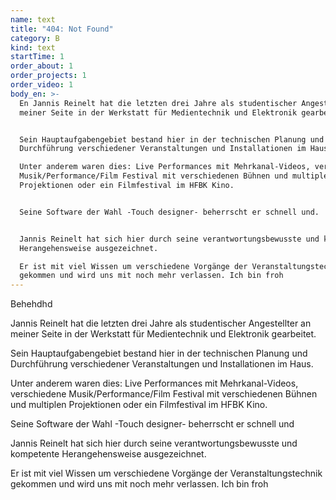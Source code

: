 ```yaml
---
name: text
title: "404: Not Found"
category: B
kind: text
startTime: 1
order_about: 1
order_projects: 1
order_video: 1
body_en: >-
  En Jannis Reinelt hat die letzten drei Jahre als studentischer Angestellter an
  meiner Seite in der Werkstatt für Medientechnik und Elektronik gearbeitet.


  Sein Hauptaufgabengebiet bestand hier in der technischen Planung und
  Durchführung verschiedener Veranstaltungen und Installationen im Haus.  

  Unter anderem waren dies: Live Performances mit Mehrkanal-Videos, verschiedene
  Musik/Performance/Film Festival mit verschiedenen Bühnen und multiplen
  Projektionen oder ein Filmfestival im HFBK Kino.


  Seine Software der Wahl -Touch designer- beherrscht er schnell und.


  Jannis Reinelt hat sich hier durch seine verantwortungsbewusste und kompetente
  Herangehensweise ausgezeichnet.  

  Er ist mit viel Wissen um verschiedene Vorgänge der Veranstaltungstechnik
  gekommen und wird uns mit noch mehr verlassen. Ich bin froh
---
```

Behehdhd

Jannis Reinelt hat die letzten drei Jahre als studentischer Angestellter an meiner Seite in der Werkstatt für Medientechnik und Elektronik gearbeitet.

Sein Hauptaufgabengebiet bestand hier in der technischen Planung und Durchführung verschiedener Veranstaltungen und Installationen im Haus.

Unter anderem waren dies: Live Performances mit Mehrkanal-Videos, verschiedene Musik/Performance/Film Festival mit verschiedenen Bühnen und multiplen Projektionen oder ein Filmfestival im HFBK Kino.

Seine Software der Wahl -Touch designer- beherrscht er schnell und

Jannis Reinelt hat sich hier durch seine verantwortungsbewusste und kompetente Herangehensweise ausgezeichnet.

Er ist mit viel Wissen um verschiedene Vorgänge der Veranstaltungstechnik gekommen und wird uns mit noch mehr verlassen. Ich bin froh